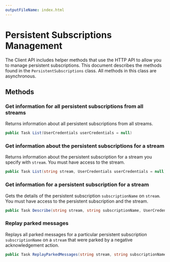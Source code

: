 ```yaml
---
outputFileName: index.html
---
```


# Persistent Subscriptions Management

The Client API includes helper methods that use the HTTP API to allow you to manage persistent subscriptions. This document describes the methods found in the `PersistentSubscriptions` class. All methods in this class are asynchronous.

## Methods

### Get information for all persistent subscriptions from all streams

Returns information about all persistent subscriptions from all streams.

```csharp
public Task List(UserCredentials userCredentials = null)
```

### Get information about the persistent subscriptions for a stream

Returns information about the persistent subscription for a stream you specify with `stream`. You must have access to the stream.

```csharp
public Task List(string stream, UserCredentials userCredentials = null)
```

### Get information for a persistent subscription for a stream

Gets the details of the persistent subscription `subscriptionName` on `stream`. You must have access to the persistent subscription and the stream.

```csharp
public Task Describe(string stream, string subscriptionName, UserCredentials userCredentials = null)
```

### Replay parked messages

Replays all parked messages for a particular persistent subscription `subscriptionName` on a `stream` that were parked by a negative acknowledgement action.

```csharp
public Task ReplayParkedMessages(string stream, string subscriptionName, UserCredentials userCredentials = null)
```

